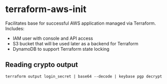 # terraform-aws-init

Facilitates base for successful AWS application managed via Terraform. Includes:

* IAM user with console and API access
* S3 bucket that will be used later as a backend for Terraform
* DynamoDB to support Terraform state locking

## Reading crypto output

`terraform output login_secret | base64 --decode | keybase pgp decrypt`

